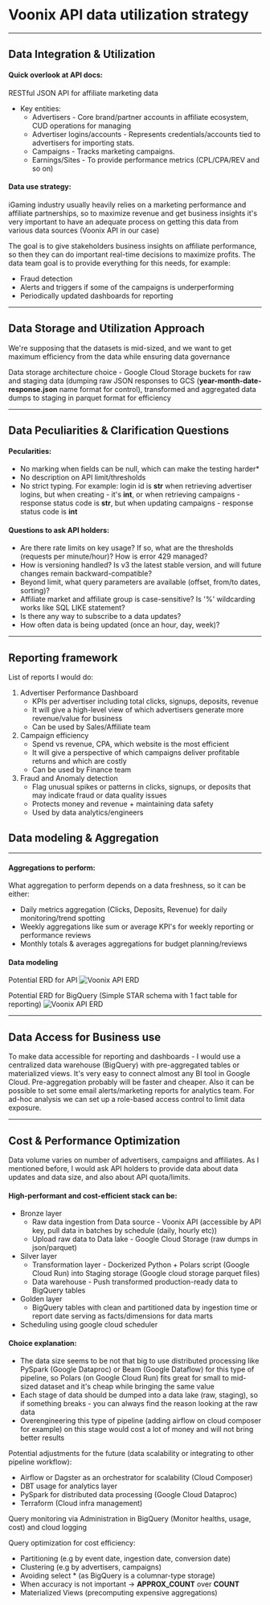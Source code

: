 # Voonix API data utilization strategy

---

## Data Integration & Utilization

#### Quick overlook at API docs:
RESTful JSON API for affiliate marketing data
* Key entities: 
    * Advertisers - Core brand/partner accounts in affiliate ecosystem, CUD operations for managing
    * Advertiser logins/accounts - Represents credentials/accounts tied to advertisers for importing stats.
    * Campaigns - Tracks marketing campaigns.
    * Earnings/Sites - To provide performance metrics (CPL/CPA/REV and so on)

#### Data use strategy:
iGaming industry usually heavily relies on a marketing performance and affiliate partnerships, so to maximize revenue and get business insights it's very important to have an adequate process on getting this data from various data sources (Voonix API in our case)

The goal is to give stakeholders business insights on affiliate performance, so then they can do important real-time decisions to maximize profits. The data team goal is to provide everything for this needs, for example:
* Fraud detection
* Alerts and triggers if some of the campaigns is underperforming
* Periodically updated dashboards for reporting

---

## Data Storage and Utilization Approach

We're supposing that the datasets is mid-sized, and we want to get maximum efficiency from the data while ensuring data governance 

Data storage architecture choice - Google Cloud Storage buckets for raw and staging data (dumping raw JSON responses to GCS (**year-month-date-response.json** name format for control), transformed and aggregated data dumps to staging in parquet format for efficiency

---

## Data Peculiarities & Clarification Questions
#### Pecularities:
* No marking when fields can be null, which can make the testing harder* 
* No description on API limit/thresholds 
* No strict typing. For example: login id is **str** when retrieving advertiser logins, but when creating - it's **int**, or when retrieving campaigns - response status code is **str**, but when updating campaigns - response status code is **int**

#### Questions to ask API holders:
* Are there rate limits on key usage? If so, what are the thresholds (requests per minute/hour)? How is error 429 managed?
* How is versioning handled? Is v3 the latest stable version, and will future changes remain backward-compatible?
* Beyond limit, what query parameters are available (offset, from/to dates, sorting)?
* Affiliate market and affiliate group is case-sensitive? Is '%' wildcarding works like SQL LIKE statement?
* Is there any way to subscribe to a data updates?
* How often data is being updated (once an hour, day, week)?

---

## Reporting framework

List of reports I would do:
  1. Advertiser Performance Dashboard
     * KPIs per advertiser including total clicks, signups, deposits, revenue
     * It will give a high-level view of which advertisers generate more revenue/value for business
     * Can be used by Sales/Affiliate team
  2. Campaign efficiency
     * Spend vs revenue, CPA, which website is the most efficient
     * It will give a perspective of which campaigns deliver profitable returns and which are costly
     * Can be used by Finance team
  3. Fraud and Anomaly detection
     * Flag unusual spikes or patterns in clicks, signups, or deposits that may indicate fraud or data quality issues
     * Protects money and revenue + maintaining data safety
     * Used by data analytics/engineers

## Data modeling & Aggregation

---

#### Aggregations to perform:

What aggregation to perform depends on a data freshness, so it can be either:

* Daily metrics aggregation (Clicks, Deposits, Revenue) for daily monitoring/trend spotting
* Weekly aggregations like sum or average KPI's for weekly reporting or performance reviews
* Monthly totals & averages aggregations for budget planning/reviews


#### Data modeling
Potential ERD for API
![Voonix API ERD](docs/erd_API.png)

Potential ERD for BigQuery (Simple STAR schema with 1 fact table for reporting)
![Voonix API ERD](docs/erd_bigquery.png)

---

## Data Access for Business use
To make data accessible for reporting and dashboards - I would use a centralized data warehouse (BigQuery) with pre-aggregated tables or materialized views.
It's very easy to connect almost any BI tool in Google Cloud.
Pre-aggregation probably will be faster and cheaper. Also it can be possible to set some email alerts/marketing reports for analytics team.
For ad-hoc analysis we can set up a role-based access control to limit data exposure.

---

## Cost & Performance Optimization
Data volume varies on number of advertisers, campaigns and affiliates. As I mentioned before, I would ask API holders to provide data about data updates and data size, and also about API quota/limits.

#### High-performant and cost-efficient stack can be:
* Bronze layer
  * Raw data ingestion from Data source - Voonix API (accessible by API key, pull data in batches by schedule (daily, hourly etc))
  * Upload raw data to Data lake - Google Cloud Storage (raw dumps in json/parquet)
* Silver layer
  * Transformation layer - Dockerized Python + Polars script (Google Cloud Run) into Staging storage (Google cloud storage parquet files)
  * Data warehouse - Push transformed production-ready data to BigQuery tables
* Golden layer
  * BigQuery tables with clean and partitioned data by ingestion time or report date serving as facts/dimensions for data marts 
* Scheduling using google cloud scheduler


#### Choice explanation:
* The data size seems to be not that big to use distributed processing like PySpark (Google Dataproc) or Beam (Google Dataflow) for this type of pipeline, so Polars (on Google Cloud Run) fits great for small to mid-sized dataset and it's cheap while bringing the same value
* Each stage of data should be dumped into a data lake (raw, staging), so if something breaks - you can always find the reason looking at the raw data
* Overengineering this type of pipeline (adding airflow on cloud composer for example) on this stage would cost a lot of money and will not bring better results

Potential adjustments for the future (data scalability or integrating to other pipeline workflow):
* Airflow or Dagster as an orchestrator for scalability (Cloud Composer)
* DBT usage for analytics layer
* PySpark for distributed data processing (Google Cloud Dataproc)
* Terraform (Cloud infra management)

Query monitoring via Administration in BigQuery (Monitor healths, usage, cost) and cloud logging

Query optimization for cost efficiency:
* Partitioning (e.g by event date, ingestion date, conversion date)
* Clustering (e.g by advertisers, campaigns)
* Avoiding select * (as BigQuery is a columnar-type storage)
* When accuracy is not important -> **APPROX_COUNT** over **COUNT**
* Materialized Views (precomputing expensive aggregations)